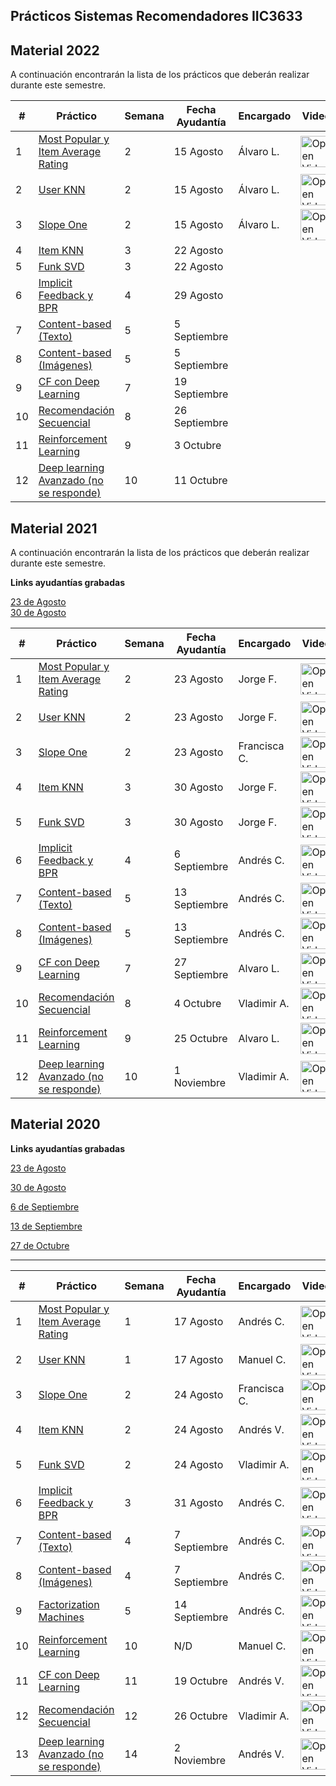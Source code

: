 ## Prácticos Sistemas Recomendadores IIC3633

## Material 2022

A continuación encontrarán la lista de los prácticos que deberán realizar durante este semestre.

| #  | Práctico                                                                                                                                  | Semana | Fecha Ayudantía | Encargado    | Video                                                                                                                                                                                             |
|----|-------------------------------------------------------------------------------------------------------------------------------------------|--------|-----------------|--------------|---------------------------------------------------------------------------------------------------------------------------------------------------------------------------------------------------|
| 1  | [Most Popular y Item Average Rating](https://github.com/PUC-RecSys-Class/RecSysPUC-2022/blob/master/practicos/pyRecLab_MostPopular.ipynb) | 2      | 15 Agosto       | Álvaro L.    | <a href="https://youtu.be/yP8hamcul60">   <img src="https://upload.wikimedia.org/wikipedia/commons/0/09/YouTube_full-color_icon_%282017%29.svg" width="50" alt="Open Video"/> </a>                     |
| 2  | [User KNN](https://github.com/PUC-RecSys-Class/RecSysPUC-2022/blob/master/practicos/Surprise_UKNN.ipynb)                                  | 2      | 15 Agosto       | Álvaro L.    | <a href="https://youtu.be/VDYzKoJwf9w">   <img src="https://upload.wikimedia.org/wikipedia/commons/8/8b/YouTube_dark_icon_%282017%29.svg" width="50" alt="Open Video"/> </a>                           |
| 3  | [Slope One](https://github.com/PUC-RecSys-Class/RecSysPUC-2022/blob/master/practicos/Surprise_SlopeOne.ipynb)                             | 2      | 15 Agosto       | Álvaro L. | <a href="https://youtu.be/KUp94mpxbM0">   <img src="https://upload.wikimedia.org/wikipedia/commons/0/09/YouTube_full-color_icon_%282017%29.svg" width="50" alt="Open Video"/> </a>                           |
| 4  | [Item KNN](https://github.com/PUC-RecSys-Class/RecSysPUC-2022/blob/master/practicos/pyRecLab_iKNN.ipynb)                                  | 3      | 22 Agosto       |  | |
| 5  | [Funk SVD](https://github.com/PUC-RecSys-Class/RecSysPUC-2022/blob/master/practicos/pyRecLab_FunkSVD.ipynb)                               | 3      | 22 Agosto       |  |  |
| 6  | [Implicit Feedback y BPR](https://github.com/PUC-RecSys-Class/RecSysPUC-2022/blob/master/practicos/Implicit_feedback.ipynb)                     | 4      | 29 Agosto       | |    |
| 7  | [Content-based (Texto)](https://github.com/PUC-RecSys-Class/RecSysPUC-2022/blob/master/practicos/Content_Based_texto.ipynb)				| 5      | 5 Septiembre |  |   |
| 8  | [Content-based (Imágenes)](https://github.com/PUC-RecSys-Class/RecSysPUC-2022/blob/master/practicos/Content_Based_imagenes.ipynb) 		| 5      | 5 Septiembre | |    |
| 9 | [CF con Deep Learning](https://github.com/PUC-RecSys-Class/RecSysPUC-2022/blob/master/practicos/MultiVAE_Practico.ipynb)   				| 7      | 19 Septiembre | |   |
| 10 | [Recomendación Secuencial](https://github.com/PUC-RecSys-Class/RecSysPUC-2022/blob/master/practicos/GRU4Rec.ipynb)		  				| 8      | 26 Septiembre | | |
| 11 | [Reinforcement Learning](https://github.com/PUC-RecSys-Class/RecSysPUC-2022/blob/master/practicos/Reinforcement_Learning_Mabwiser.ipynb)   | 9     | 3 Octubre |  |   |
| 12 | [Deep learning Avanzado (no se responde)](https://github.com/PUC-RecSys-Class/RecSysPUC-2022/blob/master/practicos/HT4Rec.ipynb)                                                                                                                   | 10     | 11 Octubre |   |        |     

## Material 2021

A continuación encontrarán la lista de los prácticos que deberán realizar durante este semestre.

**Links ayudantías grabadas**

[23 de Agosto](https://drive.google.com/file/d/1lCws-nLPFlFRPL43Cn3K-w0S5bLld9Nc/view?usp=sharing)   
[30 de Agosto](https://drive.google.com/file/d/1epgL1GwZWijIv0Gex0IlZ0GWDYgH4O2_/view?usp=sharing)

| #  | Práctico                                                                                                                                  | Semana | Fecha Ayudantía | Encargado    | Video                                                                                                                                                                                             |
|----|-------------------------------------------------------------------------------------------------------------------------------------------|--------|-----------------|--------------|---------------------------------------------------------------------------------------------------------------------------------------------------------------------------------------------------|
| 1  | [Most Popular y Item Average Rating](https://github.com/PUC-RecSys-Class/RecSysPUC-2021/blob/master/practicos/pyRecLab_MostPopular.ipynb) | 2      | 23 Agosto       | Jorge	 F.    | <a href="https://youtu.be/MEY4UK4QCP4">   <img src="https://upload.wikimedia.org/wikipedia/commons/0/09/YouTube_full-color_icon_%282017%29.svg" width="50" alt="Open Video"/> </a>                     |
| 2  | [User KNN](https://github.com/PUC-RecSys-Class/RecSysPUC-2021/blob/master/practicos/pyRecLab_uKNN.ipynb)                                  | 2      | 23 Agosto       | Jorge	 F.    | <a href="https://www.youtube.com/watch?v=Tu9p4i8vxdA">   <img src="https://upload.wikimedia.org/wikipedia/commons/8/8b/YouTube_dark_icon_%282017%29.svg" width="50" alt="Open Video"/> </a>                           |
| 3  | [Slope One](https://github.com/PUC-RecSys-Class/RecSysPUC-2021/blob/master/practicos/pyRecLab_SlopeOne.ipynb)                             | 2      | 23 Agosto       | Francisca C. | <a href="https://youtu.be/A2euuevpYis">   <img src="https://upload.wikimedia.org/wikipedia/commons/0/09/YouTube_full-color_icon_%282017%29.svg" width="50" alt="Open Video"/> </a>                           |
| 4  | [Item KNN](https://github.com/PUC-RecSys-Class/RecSysPUC-2021/blob/master/practicos/pyRecLab_iKNN.ipynb)                                  | 3      | 30 Agosto       | Jorge	 F. | <a href="https://youtu.be/QZ0cfV-En3Q">   <img src="https://upload.wikimedia.org/wikipedia/commons/8/8b/YouTube_dark_icon_%282017%29.svg" width="50" alt="Open Video"/> </a>                |
| 5  | [Funk SVD](https://github.com/PUC-RecSys-Class/RecSysPUC-2021/blob/master/practicos/pyRecLab_FunkSVD.ipynb)                               | 3      | 30 Agosto       | Jorge	 F. | <a href="https://www.youtube.com/watch?v=f5-ZMbTYZJQ">   <img src="https://upload.wikimedia.org/wikipedia/commons/0/09/YouTube_full-color_icon_%282017%29.svg" width="50" alt="Open Video"/> </a> |
| 6  | [Implicit Feedback y BPR](https://github.com/PUC-RecSys-Class/RecSysPUC-2020/blob/master/practicos/Implicit_feedback.ipynb)                     | 4      | 6 Septiembre       | Andrés C. | <a href="https://youtu.be/r9RUqpPWo74">   <img src="https://upload.wikimedia.org/wikipedia/commons/8/8b/YouTube_dark_icon_%282017%29.svg" width="50" alt="Open Video"/> </a>                           |
| 7  | [Content-based (Texto)](https://github.com/PUC-RecSys-Class/RecSysPUC-2020/blob/master/practicos/Content_Based_texto.ipynb)				| 5      | 13 Septiembre | Andrés C. | <a href="https://youtu.be/seMk0mF2JZE">   <img src="https://upload.wikimedia.org/wikipedia/commons/0/09/YouTube_full-color_icon_%282017%29.svg" width="50" alt="Open Video"/> </a>                           |
| 8  | [Content-based (Imágenes)](https://github.com/PUC-RecSys-Class/RecSysPUC-2020/blob/master/practicos/Content_Based_imagenes.ipynb) 		| 5      | 13 Septiembre | Andrés C. | <a href="https://youtu.be/qkTkVv7m-2w">   <img src="https://upload.wikimedia.org/wikipedia/commons/8/8b/YouTube_dark_icon_%282017%29.svg" width="50" alt="Open Video"/> </a>                     |
| 9 | [CF con Deep Learning](https://github.com/PUC-RecSys-Class/RecSysPUC-2020/blob/master/practicos/MultiVAE_Practico.ipynb)   				| 7      | 27 Septiembre | Alvaro L.    | <a href="https://www.youtube.com">   <img src="https://upload.wikimedia.org/wikipedia/commons/0/09/YouTube_full-color_icon_%282017%29.svg" width="50" alt="Open Video"/> </a>                     |
| 10 | [Recomendación Secuencial](https://github.com/PUC-RecSys-Class/RecSysPUC-2020/blob/master/practicos/GRU4Rec.ipynb)		  				| 8      | 4 Octubre | Vladimir A.  | <a href="https://www.youtube.com/watch?v=isrltGf1Sa0">   <img src="https://upload.wikimedia.org/wikipedia/commons/8/8b/YouTube_dark_icon_%282017%29.svg" width="50" alt="Open Video"/> </a>                           |
| 11 | [Reinforcement Learning](https://github.com/PUC-RecSys-Class/RecSysPUC-2021/blob/master/practicos/Reinforcement_Learning_Mabwiser.ipynb)   | 9     | 25 Octubre | Alvaro L.   | <a href="https://youtu.be/Y1iWuPtre0k">   <img src="https://upload.wikimedia.org/wikipedia/commons/8/8b/YouTube_dark_icon_%282017%29.svg" width="50" alt="Open Video"/> </a>                     |
| 12 | [Deep learning Avanzado (no se responde)](https://github.com/PUC-RecSys-Class/RecSysPUC-2021/blob/master/practicos/HT4Rec.ipynb)                                                                                                                   | 10     | 1 Noviembre | Vladimir A.   | <a href="https://drive.google.com/file/d/1qBQNVJYKHhoaW7mDNqKYPmMQhfD0xf80/view?usp=sharing">   <img src="https://upload.wikimedia.org/wikipedia/commons/0/09/YouTube_full-color_icon_%282017%29.svg" width="50" alt="Open Video"/> </a>                           |     

## Material 2020

**Links ayudantías grabadas**

[23 de Agosto](https://drive.google.com/file/d/1TGUKYi-jV7vJ5ns27pEMYyOqagQcfh_1/view?usp=sharing)   

[30 de Agosto](https://drive.google.com/file/d/1JsA1d5ZiS4IVNTMgDO1B2_gwnCIKhbzD/view?usp=sharing)

[6 de Septiembre](https://drive.google.com/file/d/1x0iGCrcLvLBTch_cAeqnD17K3DeSKUhd/view)

[13 de Septiembre ](https://drive.google.com/file/d/1LeCCUQPNkRA9RFbw4N4nnaRgr4ZKPUjD/view)

[27 de Octubre ](https://drive.google.com/file/d/171kVEF-etFr2NN7VaB3pbv_l_kcr2WaK/view?usp=sharing)

------------------------------------

| #  | Práctico                                                                                                                                  | Semana | Fecha Ayudantía | Encargado    | Video                                                                                                                                                                                             |
|----|-------------------------------------------------------------------------------------------------------------------------------------------|--------|-----------------|--------------|---------------------------------------------------------------------------------------------------------------------------------------------------------------------------------------------------|
| 1  | [Most Popular y Item Average Rating](https://github.com/PUC-RecSys-Class/RecSysPUC-2020/blob/master/practicos/pyRecLab_MostPopular.ipynb) | 1      | 17 Agosto       | Andrés C.    | <a href="https://youtu.be/MEY4UK4QCP4">   <img src="https://upload.wikimedia.org/wikipedia/commons/0/09/YouTube_full-color_icon_%282017%29.svg" width="50" alt="Open Video"/> </a>                     |
| 2  | [User KNN](https://github.com/PUC-RecSys-Class/RecSysPUC-2020/blob/master/practicos/pyRecLab_uKNN.ipynb)                                  | 1      | 17 Agosto       | Manuel C.    | <a href="https://www.youtube.com/watch?v=Tu9p4i8vxdA">   <img src="https://upload.wikimedia.org/wikipedia/commons/8/8b/YouTube_dark_icon_%282017%29.svg" width="50" alt="Open Video"/> </a>                           |
| 3  | [Slope One](https://github.com/PUC-RecSys-Class/RecSysPUC-2020/blob/master/practicos/pyRecLab_SlopeOne.ipynb)                             | 2      | 24 Agosto       | Francisca C. | <a href="https://youtu.be/A2euuevpYis">   <img src="https://upload.wikimedia.org/wikipedia/commons/0/09/YouTube_full-color_icon_%282017%29.svg" width="50" alt="Open Video"/> </a>                           |
| 4  | [Item KNN](https://github.com/PUC-RecSys-Class/RecSysPUC-2020/blob/master/practicos/pyRecLab_iKNN.ipynb)                                  | 2      | 24 Agosto       | Andrés V. | <a href="https://youtu.be/QZ0cfV-En3Q">   <img src="https://upload.wikimedia.org/wikipedia/commons/8/8b/YouTube_dark_icon_%282017%29.svg" width="50" alt="Open Video"/> </a>                |
| 5  | [Funk SVD](https://github.com/PUC-RecSys-Class/RecSysPUC-2020/blob/master/practicos/pyRecLab_FunkSVD.ipynb)                               | 2      | 24 Agosto       | Vladimir A. | <a href="https://www.youtube.com/watch?v=f5-ZMbTYZJQ">   <img src="https://upload.wikimedia.org/wikipedia/commons/0/09/YouTube_full-color_icon_%282017%29.svg" width="50" alt="Open Video"/> </a> |
| 6  | [Implicit Feedback y BPR](https://github.com/PUC-RecSys-Class/RecSysPUC-2020/blob/master/practicos/Implicit_feedback.ipynb)                     | 3      | 31 Agosto       | Andrés C. | <a href="https://youtu.be/r9RUqpPWo74">   <img src="https://upload.wikimedia.org/wikipedia/commons/8/8b/YouTube_dark_icon_%282017%29.svg" width="50" alt="Open Video"/> </a>                           |
| 7  | [Content-based (Texto)](https://github.com/PUC-RecSys-Class/RecSysPUC-2020/blob/master/practicos/Content_Based_texto.ipynb)				| 4      | 7 Septiembre | Andrés C. | <a href="https://youtu.be/seMk0mF2JZE">   <img src="https://upload.wikimedia.org/wikipedia/commons/0/09/YouTube_full-color_icon_%282017%29.svg" width="50" alt="Open Video"/> </a>                           |
| 8  | [Content-based (Imágenes)](https://github.com/PUC-RecSys-Class/RecSysPUC-2020/blob/master/practicos/Content_Based_imagenes.ipynb) 		| 4      | 7 Septiembre | Andrés C. | <a href="https://youtu.be/qkTkVv7m-2w">   <img src="https://upload.wikimedia.org/wikipedia/commons/8/8b/YouTube_dark_icon_%282017%29.svg" width="50" alt="Open Video"/> </a>                     |
| 9 | [Factorization Machines](https://github.com/PUC-RecSys-Class/RecSysPUC-2020/blob/master/practicos/FastFM_factorization_machines.ipynb)    | 5      | 14 Septiembre | Andrés C. | <a href="https://youtu.be/3QIUrAHxbOM">   <img src="https://upload.wikimedia.org/wikipedia/commons/0/09/YouTube_full-color_icon_%282017%29.svg" width="50" alt="Open Video"/> </a>                           |
| 10 | [Reinforcement Learning](https://github.com/PUC-RecSys-Class/RecSysPUC-2020/blob/master/practicos/Reinforcement_Learning_Recsim.ipynb)   | 10     | N/D | Manuel C.   | <a href="https://youtu.be/nkRAa8D5B1I">   <img src="https://upload.wikimedia.org/wikipedia/commons/8/8b/YouTube_dark_icon_%282017%29.svg" width="50" alt="Open Video"/> </a>                     |
| 11 | [CF con Deep Learning](https://github.com/PUC-RecSys-Class/RecSysPUC-2020/blob/master/practicos/MultiVAE_Practico.ipynb)   				| 11      | 19 Octubre | Andrés V.    | <a href="https://www.youtube.com">   <img src="https://upload.wikimedia.org/wikipedia/commons/0/09/YouTube_full-color_icon_%282017%29.svg" width="50" alt="Open Video"/> </a>                     |
| 12 | [Recomendación Secuencial](https://github.com/PUC-RecSys-Class/RecSysPUC-2020/blob/master/practicos/GRU4Rec.ipynb)		  				| 12      | 26 Octubre | Vladimir A.  | <a href="https://www.youtube.com/watch?v=isrltGf1Sa0">   <img src="https://upload.wikimedia.org/wikipedia/commons/8/8b/YouTube_dark_icon_%282017%29.svg" width="50" alt="Open Video"/> </a>                           |
| 13 | [Deep learning Avanzado (no se responde)](https://github.com/PUC-RecSys-Class/RecSysPUC-2020/blob/master/practicos/Ayudantia_TIRLol.ipynb)                                                                                                                   | 14     | 2 Noviembre | Andrés V.   | <a href="https://www.youtube.com">   <img src="https://upload.wikimedia.org/wikipedia/commons/0/09/YouTube_full-color_icon_%282017%29.svg" width="50" alt="Open Video"/> </a>                           |     
